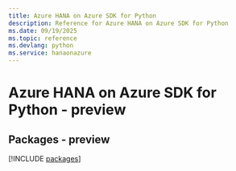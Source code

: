 ```yaml
---
title: Azure HANA on Azure SDK for Python
description: Reference for Azure HANA on Azure SDK for Python
ms.date: 09/19/2025
ms.topic: reference
ms.devlang: python
ms.service: hanaonazure
---
```

# Azure HANA on Azure SDK for Python - preview
## Packages - preview
[!INCLUDE [packages](hana-on-azure-index.md)]